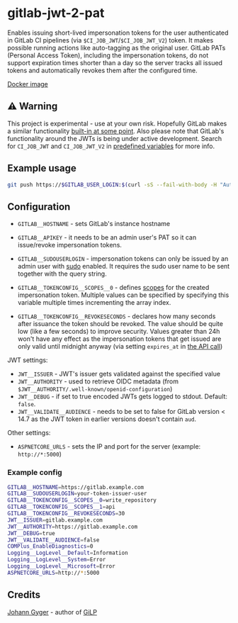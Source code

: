 # gitlab-jwt-2-pat

Enables issuing short-lived impersonation tokens for the user authenticated in GitLab CI pipelines (via `$CI_JOB_JWT`/`$CI_JOB_JWT_V2`) token. It makes possible running actions like auto-tagging as the original user. GitLab PATs (Personal Access Token), including the impersonation tokens, do not support expiration times shorter than a day so the server tracks all issued tokens and automatically revokes them after the configured time.

[Docker image](https://github.com/queil/gitlab-jwt-2-pat/pkgs/container/gitlab-jwt-2-pat)

## :warning: Warning

This project is experimental - use at your own risk. Hopefully GitLab makes a similar functionality [built-in at some point](https://gitlab.com/groups/gitlab-org/-/epics/3559). Also please note that GitLab's functionality around the JWTs is being under active development. Search for `CI_JOB_JWT` and `CI_JOB_JWT_V2` in [predefined variables](https://docs.gitlab.com/ee/ci/variables/predefined_variables.html) for more info.
## Example usage

```bash
git push https://$GITLAB_USER_LOGIN:$(curl -sS --fail-with-body -H "Authorization: Bearer $CI_JOB_JWT" https://gitlab-jtp.example.com/token)@$CI_SERVER_HOST/$CI_PROJECT_PATH.git HEAD:$CI_COMMIT_REF_NAME
```

## Configuration

* `GITLAB__HOSTNAME` - sets GitLab's instance hostname
* `GITLAB__APIKEY` - it needs to be an admin user's PAT so it can issue/revoke impersonation tokens.
* `GITLAB__SUDOUSERLOGIN` - impersonation tokens can only be issued by an admin user with [sudo](https://docs.gitlab.com/ee/api/#sudo) enabled. It requires the sudo user name to be sent together with the query string.

* `GITLAB__TOKENCONFIG__SCOPES__0` - defines [scopes](https://docs.gitlab.com/ee/api/users.html#create-an-impersonation-token) for the created impersonation token. Multiple values can be specified by specifying this variable multiple times incrementing the array index.

* `GITLAB__TOKENCONFIG__REVOKESECONDS` - declares how many seconds after issuance the token should be revoked. The value should be quite low (like a few seconds) to improve security. Values greater than 24h won't have any effect as the impersonation tokens that get issued are only valid until midnight anyway (via setting `expires_at` in [the API call](https://docs.gitlab.com/ee/api/users.html#create-an-impersonation-token))

JWT settings:

* `JWT__ISSUER` - JWT's issuer gets validated against the specified value
* `JWT__AUTHORITY` - used to retrieve OIDC metadata (from `$JWT__AUTHORITY/.well-known/openid-configuration`)
* `JWT__DEBUG` - if set to true encoded JWTs gets logged to stdout. Default: `false`.
* `JWT__VALIDATE__AUDIENCE` - needs to be set to false for GitLab version < 14.7 as the JWT token in earlier versions doesn't contain `aud`. 

Other settings:

* `ASPNETCORE_URLS` - sets the IP and port for the server (example: `http://*:5000`)


### Example config

```bash
GITLAB__HOSTNAME=https://gitlab.example.com
GITLAB__SUDOUSERLOGIN=your-token-issuer-user
GITLAB__TOKENCONFIG__SCOPES__0=write_repository
GITLAB__TOKENCONFIG__SCOPES__1=api
GITLAB__TOKENCONFIG__REVOKESECONDS=30
JWT__ISSUER=gitlab.example.com
JWT__AUTHORITY=https://gitlab.example.com
JWT__DEBUG=true
JWT__VALIDATE__AUDIENCE=false
COMPlus_EnableDiagnostics=0
Logging__LogLevel__Default=Information
Logging__LogLevel__System=Error
Logging__LogLevel__Microsoft=Error
ASPNETCORE_URLS=http://*:5000
```

## Credits

[Johann Gyger](https://gitlab.com/johanngyger) - author of [GiLP](https://gitlab.com/johanngyger/gilp)
